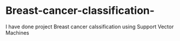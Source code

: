 # Breast-cancer-classification-
I have done project Breast cancer calssification using Support Vector Machines
